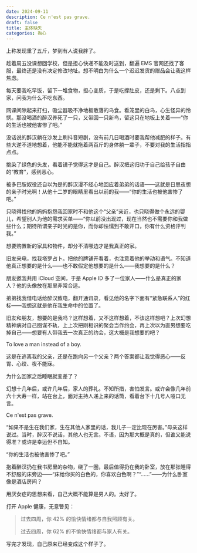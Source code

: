 ```yaml
---
date: 2024-09-11
description: Ce n'est pas grave.
draft: false
title: 主体缺失
categories: 掏心
---
```


上称发现重了五斤，梦到有人说我胖了。

趁着周五没课想回学校，但是担心快递不能及时送到，翻遍 EMS 官网还找了客服，最终还是没有决定修改地址。想不明白为什么一个迟迟发货的赠品会让我这样焦虑。

每天要我吃早饭，留下一堆食物，担心变质，于是吃撑肚皮，还是剩下。八点到家，问我为什么不吃东西。

网课间隙起来打扫，吸尘器吸不净地板散落的鸟食。看笼里的白鸟，心生怪异的怜悯。那没喝酒的醉汉养死了一只，又带回一只新鸟，留这只在地板上关着——“你的生活也被他害惨了吧。”

没话说的醉汉躺在沙发上刷抖音短剧，没有前几日喝酒时要我帮他减肥的样子。有些大逆不道地想着，他能不能就拖着两百斤的身体躺一辈子，不要对我的生活指指点点。

挑染了绿色的头发，看着镜子觉得这才是自己。醉汉把这归功于自己给孩子自由的“教育”，感到恶心。

被多巴胺奴役还自以为是的醉汉漫不经心地回应着弟弟的话语——这就是日思夜想的亲子时光啊！从他十二岁的眼睛里看出以前的我——“你的生活也被他害惨了吧。”

只晓得找他的妈妈抱怨我回家时不和他这个“父亲”亲近，也只晓得做个永远的婴儿，希望别人为他的需求买单——“你以前没出现过，现在当然也不需要你和我做些什么；期待所谓亲子时光的是你，而你却怯懦到不敢开口，你有什么资格评判我。”

想要购置新的家具和物件，却分不清哪边才是我真正的家。

旧友来电，找我塔罗占卜。把他的牌铺开看着，也注意着他的举动和语气。不知道他真正想要的是什么——也不敢假定他想要的是什么——我想要的是什么？

朋友邀我共用 iCloud 空间，于是 Apple ID 多了一位家人——什么是真正的家人？他的头像放在那里非常合适。

弟弟找我借电话给醉汉致电，翻开通讯录，看见他的名字下面有“紧急联系人”的红标——我想这就是他在我生命中的位置了。

旧友和朋友，想要的是我吗？这样想着，又不这样想着，不该这样想吧？上次幻想精神病对自己图谋不轨，上上次把刚相识的聚会当作约会，再上次以为直男想要吃掉自己——想要有人带我去一次真正的约会，这大概是我想要的吧？

To love a man instead of a boy.

这是在逃离我的父亲，还是在跑向另一个父亲？两个答案都让我觉得恶心——反胃、心绞、夜不能寐。

为什么回家之后睡眠就变差了？

幻想十几年后，或许几年后，家人的葬礼。不知所措，害怕发言。或许会像几年前六十大寿一样，站在台上，面对主持人递上来的话筒，看着台下十几号人哑口无言。

Ce n'est pas grave.

“如果不是生在我们家，生在其他人家里的话，我儿子一定比现在厉害。”母亲这样说过。当时，醉汉不说话，其他人也无言。不语，因为那大概是真的，但谁又能说得准？或许是幸运但不自知。

“你的生活也被他害惨了吧。”

抱着醉汉扔在我书房里的杂物，绕了一圈，最后值得扔在我的卧室，放在那张睡得不舒服的床旁边——“床给你买的白色的，你喜欢白色啊？”“……”——为什么卧室像是酒店房间？

用厌女症的思想来看，自己大概不能算是男人的。太好了。

打开 Apple 健康，无意瞥见：

> 过去四周，你 42% 的愉快情绪都与自我照顾有关。
>
> 过去四周，你 62% 的不愉快情绪都与家人有关。

写完才发现，自己原来已经变成这个样子了。
